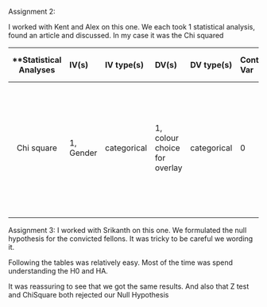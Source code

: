 
Assignment 2:

I worked with Kent and Alex on this one.  We each took 1 statistical analysis, found an article and discussed. In my case it was the Chi squared

| **Statistical Analyses	|  IV(s)  |  IV type(s) |  DV(s)  |  DV type(s)  |  Control Var | Control Var type  | Question to be answered | _H0_ | alpha | link to paper **| 
|:----------:|:----------|:------------|:-------------|:-------------|:------------|:------------- |:------------------|:----:|:-------:|:-------|
Chi square	| 1, Gender | categorical | 1, colour choice for overlay| categorical | 0 | NA | 	Does gender influence the choice of colour of overlays or PTLs of patients with Visual Stress? | Gender does not influence choice of colour | 0.05 assumed, based on that (Chi-square 6.46, p = 0.040) and (Chi-square 0.788, p = 0.674) | http://journals.plos.org/plosone/article?id=10.1371/journal.pone.0163326 |
  |||||||||
  


Assignment 3:
I worked with Srikanth on this one. We formulated the null hypothesis for the convicted fellons. It was tricky to be careful we wording it.

Following the tables was relatively easy. Most of the time was spend understanding the H0 and HA. 

It was reassuring to see that we got the same results. And also that Z test and ChiSquare both rejected our Null Hypothesis
